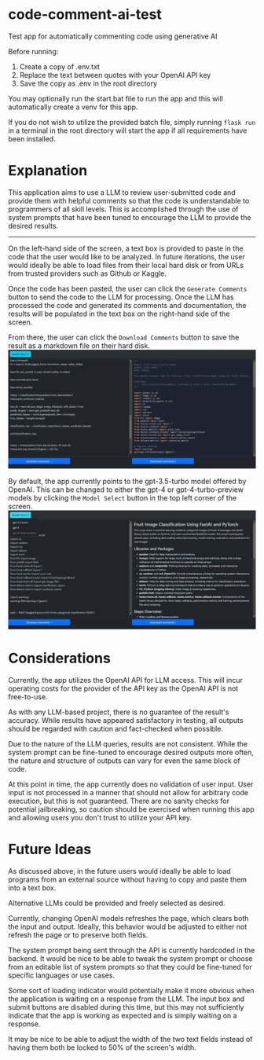 # code-comment-ai-test
Test app for automatically commenting code using generative AI

Before running: 
1. Create a copy of .env.txt
2. Replace the text between quotes with your OpenAI API key
3. Save the copy as .env in the root directory

You may optionally run the start.bat file to run the app and this will automatically create a venv for this app.

If you do not wish to utilize the provided batch file, simply running `flask run` in a terminal in the root directory will start the app if all requirements have been installed.

# Explanation
This application aims to use a LLM to review user-submitted code and provide them with helpful comments so that the code is understandable to programmers of all skill levels. This is accomplished through the use of system prompts that have been tuned to encourage the LLM to provide the desired results.
***
On the left-hand side of the screen, a text box is provided to paste in the code that the user would like to be analyzed. In future iterations, the user would ideally be able to load files from their local hard disk or from URLs from trusted providers such as Github or Kaggle. 

Once the code has been pasted, the user can click the `Generate Comments` button to send the code to the LLM for processing. Once the LLM has processed the code and generated its comments and documentation, the results will be populated in the text box on the right-hand side of the screen. 

From there, the user can click the `Download Comments` button to save the result as a markdown file on their hard disk.
![UI example](./screenshots/UIExample.PNG)

By default, the app currently points to the gpt-3.5-turbo model offered by OpenAI. This can be changed to either the gpt-4 or gpt-4-turbo-preview models by clicking the `Model Select` button in the top left corner of the screen.
![Model select example](./screenshots/UIExample2.PNG)

# Considerations
Currently, the app utilizes the OpenAI API for LLM access. This will incur operating costs for the provider of the API key as the OpenAI API is not free-to-use.

As with any LLM-based project, there is no guarantee of the result's accuracy. While results have appeared satisfactory in testing, all outputs should be regarded with caution and fact-checked when possible.

Due to the nature of the LLM queries, results are not consistent. While the system prompt can be fine-tuned to encourage desired outputs more often, the nature and structure of outputs can vary for even the same block of code.

At this point in time, the app currently does no validation of user input. User input is not processed in a manner that should not allow for arbitrary code execution, but this is not guaranteed. There are no sanity checks for potential jailbreaking, so caution should be exercised when running this app and allowing users you don't trust to utilize your API key.

# Future Ideas
As discussed above, in the future users would ideally be able to load programs from an external source without having to copy and paste them into a text box.

Alternative LLMs could be provided and freely selected as desired.

Currently, changing OpenAI models refreshes the page, which clears both the input and output. Ideally, this behavior would be adjusted to either not refresh the page or to preserve both fields.

The system prompt being sent through the API is currently hardcoded in the backend. It would be nice to be able to tweak the system prompt or choose from an editable list of system prompts so that they could be fine-tuned for specific languages or use cases.

Some sort of loading indicator would potentially make it more obvious when the application is waiting on a response from the LLM. The input box and submit buttons are disabled during this time, but this may not sufficiently indicate that the app is working as expected and is simply waiting on a response.

It may be nice to be able to adjust the width of the two text fields instead of having them both be locked to 50% of the screen's width.
